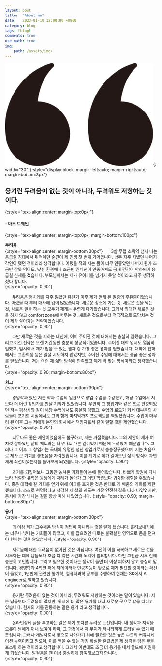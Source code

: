 ```yaml
---
layout: post
title:  "About me"
date:   2023-01-10 12:00:00 +0800
category: blog
tags: [blog]
comments: true
use_math: true
img:
    path: /assets/img/
---
```


![quotes](/assets/img/quotation_mark.jpeg){: width="30"}{:style="display:block; margin-left:auto; margin-right:auto; margin-bottom:3px"}
## 용기란 두려움이 없는 것이 아니라, 두려워도 저항하는 것이다.
{:style="text-align:center; margin-top:0px;"}
#### - 마크 트웨인
{:style="text-align:center; margin-top:0px; margin-bottom:100px"}

**두려움**  
{:style="text-align:center; margin-bottom:30px"}
&nbsp;&nbsp;&nbsp;&nbsp;&nbsp;&nbsp;3살 무렵 소독약 냄새 나는 응급실 침대에서 뒤척이던 순간이 제 인생 첫 번째 기억입니다. 너무 자주 지냈던 나머지 각인이 됐던 것이리라 생각합니다. 어렸을 적의 저는 몸이 너무 안좋았던 나머지 뭔가 조금만 잘못 먹어도, 낯선 환경에서 조금만 컨디션이 안좋아져도 금새 건강이 악화되어 응급실 신세를 졌습니다. 부모님께서는 제가 유아기를 넘기지 못할 것이라고 자주 생각하셨다 합니다.  
{:style="opacity: 0.90"}

&nbsp;&nbsp;&nbsp;&nbsp;&nbsp;&nbsp;두려움은 병치레를 자주 앓았던 유년기 이후 제가 얻게 된 일종의 후유증이었습니다. 어렸을 때 부터 매사에 겁이 많았습니다. 새로운 장소에 가는 것, 새로운 것을 먹는 것, 새로운 일을 하는 것 모두가 제게는 두렵게 다가왔습니다. 그래서 최대한 새로운 것을 하지 않고 comfort zone에 머무는 것, 새로운 것으로부터 적극적으로 도망치는 것이 제가 살아가는 전략이었습니다.  
{:style="opacity: 0.90"}
  
&nbsp;&nbsp;&nbsp;&nbsp;&nbsp;&nbsp;다만 새로운 것을 피하는 대신에, 이미 주어진 것에 대해서는 충실히 임했습니다. 그리고 이런 전략은 오랜 기간동안 충분히 성공적이었습니다. 주어진 대학 입시도 열심히 임했고, 입시에서 제가 얻을 수 있는 결과 중 가장 좋은 결과를 얻었습니다. 대학에 진학해서도 교환학생 등은 일절 시도하지 않았지만, 주어진 수업에 대해서는 줄곧 좋은 성과를 얻었습니다. 저는 이런 제 삶의 방식에 만족했고 제게 딱 맞는 방식이라고 생각했습니다.  
{:style="opacity: 0.90; margin-bottom:80px"}

**회고**  
{:style="text-align:center; margin-bottom:30px"}

&nbsp;&nbsp;&nbsp;&nbsp;&nbsp;&nbsp;경영학과 였던 저는 학과 수업의 일환으로 창업 수업을 수강했고, 해당 수업에서 저보다 더 어린 창업가를 만날 기회가 있었습니다. 우연히 그 창업가와 같은 조로 편성되었던 저는 평상시와 같이 해당 수업에서도 충실히 임했고, 수업의 로드가 커서 대부분의 사람들이 포기한 시점에서도 그와 함께 마지막까지 프로젝트를 책임졌습니다. 수업이 마무리 된 이후 그는 저에게 본인의 회사에서 책임자로서 같이 일할 것을 제안했습니다.  
{:style="opacity: 0.90"}

&nbsp;&nbsp;&nbsp;&nbsp;&nbsp;&nbsp;너무나도 좋은 제안이었음에도 불구하고, 저는 거절했습니다. 그의 제안이 제가 여지껏 살아왔던 삶의 궤도와는 너무나도 다른 길이었기 때문에 두려웠기 떄문입니다. 그러나 그 이후 그 창업가는 국내의 유명한 청년 창업가로서 승승장구했으며, 저는 처음으로 제가 큰 기회를 놓쳤음을 자각했습니다. 이를 계기로 제가 걸어오던 삶의 방식이 과연 제게 최선이었는지를 돌아보게 되었습니다.
{:style="opacity: 0.90"}

&nbsp;&nbsp;&nbsp;&nbsp;&nbsp;&nbsp;과거를 되짚어보니 그동안 놓쳐온 기회들이 눈에 들어왔습니다. 바쁘게 학원에 다니느라 거절한 유학은 동생에게 차례가 돌아가 그 어떤 학원보다 귀중한 경험을 주었습니다. 좋은 대학에 갈 기회를 얻기 위해 이과를 포기한 것은 반대로 제 배움의 기회를 제한했습니다. 스스로 현명했다고 생각한 제 삶의 궤도는 가장 안전한 길을 따라 나있었지만, 동시에 가장 빛나는 길을 항상 피해 나있었습니다. 
{:style="opacity: 0.90; margin-bottom:80px"}


**용기**  
{:style="text-align:center; margin-bottom:30px"}

&nbsp;&nbsp;&nbsp;&nbsp;&nbsp;&nbsp;더 이상 제가 고수해온 방식이 정답이 아니라는 것을 알게 됐습니다. 흘려보내기에는 너무나 빛나는 기회들이 많았고, 이를 잡으려면 때로는 불확실한 영역으로 몸을 던져야 한다는 것을 알았습니다. 
{:style="opacity: 0.90"}


&nbsp;&nbsp;&nbsp;&nbsp;&nbsp;&nbsp;새로움에 대한 두려움이 없어진 것은 아닙니다. 여전히 이를 극복하고 새로운 것을 시도하는 데에 남들보다 조금 더 많은 시간과 노력이 필요합니다. 다만 그만큼 시도 전에 충분히 고민합니다. 그리고 필요한 것이라는 생각이 들면 더 이상 피하지 않고 충실히 맞섭니다. 경영학과 4학년 째에 빅데이터와 인공지능이 앞으로 제게 필요할 것이라는 확신이 들었고, 1년만에 관련한 통계학, 컴퓨터과학 공부를 수행하여 현재는 SK에서 AI engineer로 일하고 있습니다.  
{:style="opacity: 0.90"}


&nbsp;&nbsp;&nbsp;&nbsp;&nbsp;&nbsp;용기란 두려움이 없는 것이 아니라, 두려워도 저항하는 것이라는 말이 있습니다. 저는 남들보다 두려움이 많지만, 동시에 더 많은 용기를 내서 새로운 곳으로 발을 디디고 있습니다. 현재의 저를 관통하는 말은 용기 라고 생각합니다.  
{:style="opacity: 0.90"}


&nbsp;&nbsp;&nbsp;&nbsp;&nbsp;&nbsp;온라인상에 글을 투고하는 일은 제게 또다른 두려운 도전입니다. 내 생각과 지식을 오롯이 남에게 꺼내 보여야 하며, 그 과정에서 제 무지가 적나라하게 드러날 수 있기 때문입니다. 그러나 개발자로서 앞으로 나아가기 위해 필요한 것은 높은 수준의 커뮤니케이션 능력이라고 믿으며, 이를 얻을 수 있는 가장 확실한 훈련법은 제 생각을 담은 글을 포스팅 하는 것이라고 생각합니다. 그래서 이번에도 조금 더 용기를 내서 글또에 지원하게 되었습니다. 발걸음을 뗀 이상 충실하게 참여해보고자 합니다.  
{:style="opacity: 0.90"}

